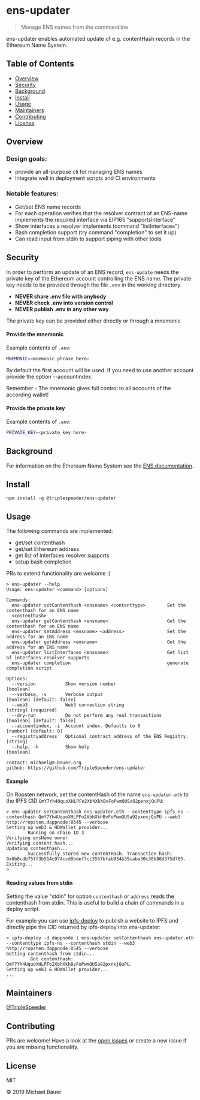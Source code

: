 # ens-updater

> Manage ENS names from the commandline

ens-updater enables automated update of e.g. contentHash records in the Ethereum Name System. 

## Table of Contents

- [Overview](#overview)
- [Security](#security)
- [Background](#background)
- [Install](#install)
- [Usage](#usage)
- [Maintainers](#maintainers)
- [Contributing](#contributing)
- [License](#license)

## Overview
### Design goals:
 - provide an all-purpose cli for managing ENS names
 - integrate well in deployment scripts and CI environments

### Notable features:
- Get/set ENS name records
- For each operation verifies that the resolver contract of an ENS-name implements the required interface 
via EIP165 "supportsInterface"
- Show interfaces a resolver implements (command "listInterfaces")
- Bash completion support (try command "completion" to set it up)  
- Can read input from stdin to support piping with other tools



## Security
In order to perform an update of an ENS record, `ens-update` needs the private key of the
Ethereum account controlling the ENS name. The private key needs to be provided through the file
`.env` in the working directory.

- **NEVER share .env file with anybody**
- **NEVER check .env into version control**
- **NEVER publish .env in any other way**


The private key can be provided either directly or through a mnemonic
#### Provide the mnemonic
Example contents of `.env`:
```bash
MNEMONIC=<mnemonic phrase here>
```
By default the first account will be used. If you need to use another account provide the option --accountindex.

Remember - The mnemonic gives full control to all accounts of the according wallet!
#### Provide the private key
Example contents of `.env`:
```bash
PRIVATE_KEY=<private key here>
```

## Background
For information on the Ethereum Name System see the [ENS documentation](https://docs.ens.domains/).

## Install

```
npm install -g @triplespeeder/ens-updater
```

## Usage
The following commands are implemented:
 - get/set contenthash
 - get/set Ethereum address
 - get list of interfaces resolver supports
 - setup bash completion

PRs to extend functionality are welcome :)

```
> ens-updater --help
Usage: ens-updater <command> [options]

Commands:
  ens-updater setContenthash <ensname> <contenttype>        Set the contenthash for an ENS name
  <contenthash>
  ens-updater getContenthash <ensname>                      Get the contenthash for an ENS name
  ens-updater setAddress <ensname> <address>                Set the address for an ENS name
  ens-updater getAddress <ensname>                          Get the address for an ENS name
  ens-updater listInterfaces <ensname>                      Get list of interfaces resolver supports
  ens-updater completion                                    generate completion script

Options:
  --version           Show version number                                                              [boolean]
  --verbose, -v       Verbose output                                                  [boolean] [default: false]
  --web3              Web3 connection string                                                 [string] [required]
  --dry-run           Do not perform any real transactions                            [boolean] [default: false]
  --accountindex, -i  Account index. Defaults to 0                                         [number] [default: 0]
  --registryaddress   Optional contract address of the ENS Registry.                                    [string]
  --help, -h          Show help                                                                        [boolean]

contact: michael@m-bauer.org
github: https://github.com/TripleSpeeder/ens-updater
```

#### Example
On Ropsten network, set the contentHash of the name `ens-updater.eth` to the IPFS CID `QmY7Yh4UquoXHLPFo2XbhXkhBvFoPwmQUSa92pxnxjQuPU`:
```shell script
> ens-updater setContenthash ens-updater.eth --contenttype ipfs-ns --contenthash QmY7Yh4UquoXHLPFo2XbhXkhBvFoPwmQUSa92pxnxjQuPU --web3 http://ropsten.dappnode:8545 --verbose
Setting up web3 & HDWallet provider...
        Running on chain ID 3
Verifying ensName owner
Verifying content hash...
Updating contenthash...
        Successfully stored new contentHash. Transaction hash: 0x0b8cdb75ff3b514c974ccd0bdef7cc3557bfab934b39caba30c38b88d375d705.
Exiting...
> 
```

#### Reading values from stdin
Setting the value "stdin" for option `contenthash` or `address` reads the contenthash from stdin. This is useful
to build a chain of commands in a deploy script. 

For example you can use [ipfs-deploy](https://www.npmjs.com/package/ipfs-deploy) to publish a website to IPFS
and directly pipe the CID returned by ipfs-deploy into ens-updater:

```shell script
> ipfs-deploy -d dappnode | ens-updater setContenthash ens-updater.eth --contenttype ipfs-ns --contenthash stdin --web3 http://ropsten.dappnode:8545 --verbose
Getting contenthash from stdin...
         Got contenthash: QmY7Yh4UquoXHLPFo2XbhXkhBvFoPwmQUSa92pxnxjQuPU.
Setting up web3 & HDWallet provider...
...
```

## Maintainers

[@TripleSpeeder](https://github.com/TripleSpeeder)

## Contributing

PRs are welcome! Have a look at the [open issues](https://github.com/TripleSpeeder/ens-updater/issues) or create a new 
issue if you are missing functionality.

## License

MIT 

© 2019 Michael Bauer
